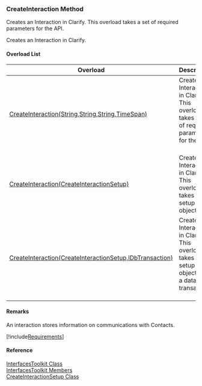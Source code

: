 ﻿### CreateInteraction Method

Creates an Interaction in Clarify. This overload takes a set of required parameters for the API.

Creates an Interaction in Clarify.

#### Overload List

| Overload | Description |
| --- | --- |
| [CreateInteraction(String,String,String,TimeSpan)](FChoice.Toolkits.Clarify~FChoice.Toolkits.Clarify.Interfaces.InterfacesToolkit~CreateInteraction(String,String,String,TimeSpan).md) | Creates an Interaction in Clarify. This overload takes a set of required parameters for the API.   |
| [CreateInteraction(CreateInteractionSetup)](FChoice.Toolkits.Clarify~FChoice.Toolkits.Clarify.Interfaces.InterfacesToolkit~CreateInteraction(CreateInteractionSetup).md) | Creates an Interaction in Clarify. This overload takes a setup object.   |
| [CreateInteraction(CreateInteractionSetup,IDbTransaction)](FChoice.Toolkits.Clarify~FChoice.Toolkits.Clarify.Interfaces.InterfacesToolkit~CreateInteraction(CreateInteractionSetup,IDbTransaction).md) | Creates an Interaction in Clarify. This overload takes a setup object and a database transaction.   |

#### Remarks

An interaction stores information on communications with Contacts.

[!include[Requirements](../partials/requirements.md)]



#### Reference

[InterfacesToolkit Class](FChoice.Toolkits.Clarify~FChoice.Toolkits.Clarify.Interfaces.InterfacesToolkit.md)  
[InterfacesToolkit Members](FChoice.Toolkits.Clarify~FChoice.Toolkits.Clarify.Interfaces.InterfacesToolkit_members.md)  
[CreateInteractionSetup Class](FChoice.Toolkits.Clarify~FChoice.Toolkits.Clarify.Interfaces.CreateInteractionSetup.md)